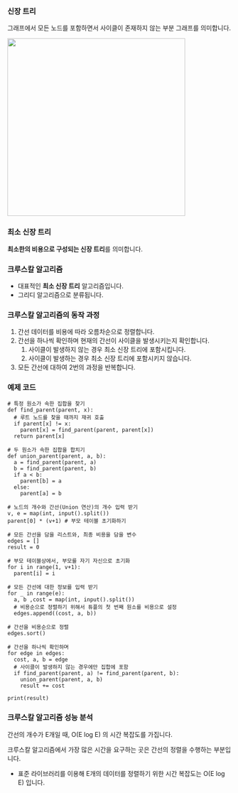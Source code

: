 ### 신장 트리
그래프에서 모든 노드를 포함하면서 사이클이 존재하지 않는 부분 그래프를 의미합니다.

<img src=https://user-images.githubusercontent.com/62216628/162940668-d0af3af7-8d3c-4766-9c40-6af035e7cdc2.png width=400px></img>

### 최소 신장 트리
**최소한의 비용으로 구성되는 신장 트리**를 의미합니다.

### 크루스칼 알고리즘
- 대표적인 **최소 신장 트리** 알고리즘입니다.
- 그리디 알고리즘으로 분류됩니다.

### 크루스칼 알고리즘의 동작 과정
1. 간선 데이터를 비용에 따라 오름차순으로 정렬합니다.
1. 간선을 하나씩 확인하며 현재의 간선이 사이클을 발생시키는지 확인합니다.
    1. 사이클이 발생하지 않는 경우 최소 신장 트리에 포함시킵니다.
    1. 사이클이 발생하는 경우 최소 신장 트리에 포함시키지 않습니다.
1. 모든 간선에 대하여 2번의 과정을 반복합니다.

### 예제 코드
```
# 특정 원소가 속한 집합을 찾기
def find_parent(parent, x):
  # 루트 노드를 찾을 때까지 재귀 호출
  if parent[x] != x:
    parent[x] = find_parent(parent, parent[x])
  return parent[x]
  
# 두 원소가 속한 집합을 합치기
def union_parent(parent, a, b):
  a = find_parent(parent, a)
  b = find_parent(parent, b)
  if a < b:
    parent[b] = a
  else:
    parent[a] = b
    
# 노드의 개수와 간선(Union 연산)의 개수 입력 받기
v, e = map(int, input().split())
parent[0] * (v+1) # 부모 테이블 초기화하기

# 모든 간선을 담을 리스트와, 최종 비용을 담을 변수
edges = []
result = 0

# 부모 테이블상에서, 부모를 자기 자신으로 초기화
for i in range(1, v+1):
  parent[i] = i
  
# 모든 간선에 대한 정보를 입력 받기
for _ in range(e):
  a, b ,cost = map(int, input().split())
  # 비용순으로 정렬하기 위해서 튜플의 첫 번째 원소를 비용으로 설정
  edges.append((cost, a, b))
  
# 간선을 비용순으로 정렬
edges.sort()

# 간선을 하나씩 확인하며
for edge in edges:
  cost, a, b = edge
  # 사이클이 발생하지 않는 경우에만 집합에 포함
  if find_parent(parent, a) != find_parent(parent, b):
    union_parent(parent, a, b)
    result += cost
    
print(result)
```

### 크루스칼 알고리즘 성능 분석
간선의 개수가 E개일 때, O(E log E) 의 시간 복잡도를 가집니다.

크루스칼 알고리즘에서 가장 많은 시간을 요구하는 곳은 간선의 정렬을 수행하는 부분입니다.
- 표준 라이브러리를 이용해 E개의 데이터를 정렬하기 위한 시간 복잡도는 O(E log E) 입니다.
